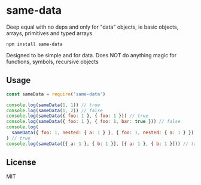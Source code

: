 # same-data

Deep equal with no deps and only for "data" objects, ie basic objects, arrays, primitives and typed arrays

```
npm install same-data
```

Designed to be simple and for data. Does NOT do anything magic for functions, symbols, recursive objects

## Usage

```js
const sameData = require('same-data')

console.log(sameData(1, 1)) // true
console.log(sameData(1, 2)) // false
console.log(sameData({ foo: 1 }, { foo: 1 })) // true
console.log(sameData({ foo: 1 }, { foo: 1, bar: true })) // false
console.log(
  sameData({ foo: 1, nested: { a: 1 } }, { foo: 1, nested: { a: 1 } })
) // true
console.log(sameData([{ a: 1 }, { b: 1 }], [{ a: 1 }, { b: 1 }])) // true
```

## License

MIT

